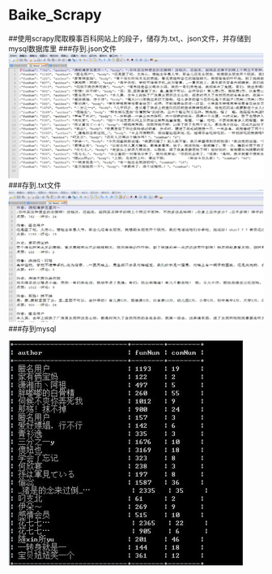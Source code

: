 # Baike_Scrapy
##使用scrapy爬取糗事百科网站上的段子，储存为.txt,、json文件，并存储到mysql数据库里
###存到.json文件
![Image text](https://github.com/xiaoyuan199/Baike_Scrapy/blob/master/json%E6%96%87%E4%BB%B6.JPG)
###存到.txt文件
![Image text](https://github.com/xiaoyuan199/Baike_Scrapy/blob/master/txtw%E6%96%87%E4%BB%B6.JPG)
###存到mysql

![Image text](https://github.com/xiaoyuan199/Baike_Scrapy/blob/master/mysql_img.JPG)
